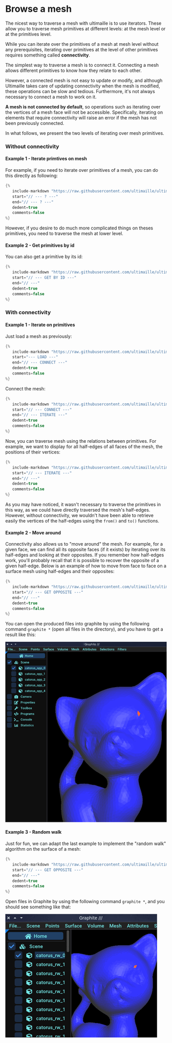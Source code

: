 # Browse a mesh

The nicest way to traverse a mesh with ultimaille is to use iterators. These allow you to traverse mesh primitives at different levels: at the mesh level or at the primitives level.

While you can iterate over the primitives of a mesh at mesh level without any prerequisites, iterating over primitives at the level of other primitives requires something called __connectivity__.

The simplest way to traverse a mesh is to connect it. Connecting a mesh allows different primitives to know how they relate to each other.

However, a connected mesh is not easy to update or modify, and although Ultimaille takes care of updating connectivity when the mesh is modified, these operations can be slow and tedious. Furthermore, it's not always necessary to connect a mesh to work on it.

__A mesh is not connected by default__, so operations such as iterating over the vertices of a mesh face will not be accessible. Specifically, iterating on elements that require connectivity will raise an error if the mesh has not been previously connected.

In what follows, we present the two levels of iterating over mesh primitives.

### Without connectivity

#### Example 1 - Iterate primtives on mesh

For example, if you need to iterate over primitives of a mesh, you can do this directly as following:

```cpp
{%
   include-markdown "https://raw.githubusercontent.com/ultimaille/ultimaille-examples/master/examples/iterate_primitives.cpp"
   start="// --- ? ---"
   end="// --- ? ---"
   dedent=true
   comments=false
%}
```

However, if you desire to do much more complicated things on theses primitives, you need to traverse the mesh at lower level.

#### Example 2 - Get primitives by id

You can also get a primitive by its id:

```cpp 
{%
   include-markdown "https://raw.githubusercontent.com/ultimaille/ultimaille-examples/master/examples/iterate_primitives_conn.cpp"
   start="// --- GET BY ID ---"
   end="// ---"
   dedent=true
   comments=false
%}
```

### With connectivity

#### Example 1 - Iterate on primitives

Just load a mesh as previously:

```cpp 
{%
   include-markdown "https://raw.githubusercontent.com/ultimaille/ultimaille-examples/master/examples/iterate_primitives_conn.cpp"
   start="--- LOAD ---"
   end="// --- CONNECT ---"
   dedent=true
   comments=false
%}
```

Connect the mesh:

```cpp 
{%
   include-markdown "https://raw.githubusercontent.com/ultimaille/ultimaille-examples/master/examples/iterate_primitives_conn.cpp"
   start="// --- CONNECT ---"
   end="// --- ITERATE ---"
   dedent=true
   comments=false
%}
```

Now, you can traverse mesh using the relations between primitives. For example, we want to display for all half-edges of all faces of the mesh, the positions of their vertices:

```cpp 
{%
   include-markdown "https://raw.githubusercontent.com/ultimaille/ultimaille-examples/master/examples/iterate_primitives_conn.cpp"
   start="// --- ITERATE ---"
   end="// ---"
   dedent=true
   comments=false
%}
```

As you may have noticed, it wasn't necessary to traverse the primitives in this way, as we could have directly traversed the mesh's half-edges. However, without connectivity, we wouldn't have been able to retrieve easily the vertices of the half-edges using the `from()` and `to()` functions.

#### Example 2 - Move around

Connectivity also allows us to "move around" the mesh. For example, for a given face, we can find all its opposite faces (if it exists) by iterating over its half-edges and looking at their opposites. If you remember how half-edges work, you'll probably recall that it is possible to recover the opposite of a given half-edge. Below is an example of how to move from face to face on a surface mesh using half-edges and their opposites:

```cpp 
{%
   include-markdown "https://raw.githubusercontent.com/ultimaille/ultimaille-examples/master/examples/move_around_mesh.cpp"
   start="// --- GET OPPOSITE ---"
   end="// ---"
   dedent=true
   comments=false
%}
```

You can open the produced files into graphite by using the following command `graphite *` (open all files in the directory), and you have to get a result like this:

![Graphite screenshot](../assets/move_around.gif "Graphite")

#### Example 3 - Random walk

Just for fun, we can adapt the last example to implement the "random walk" algorithm on the surface of a mesh:

```cpp 
{%
   include-markdown "https://raw.githubusercontent.com/ultimaille/ultimaille-examples/master/examples/random_walk_faces.cpp"
   start="// --- GET OPPOSITE ---"
   end="// ---"
   dedent=true
   comments=false
%}
```

Open files in Graphite by using the following command `graphite *`, and you should see something like that: 

![Graphite random walk](../assets/catorus_rw.gif "Graphite random walk on catorus")
